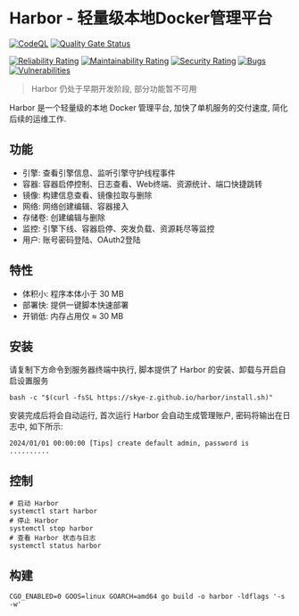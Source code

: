 # Harbor - 轻量级本地Docker管理平台

[![CodeQL](https://github.com/skye-z/harbor/workflows/CodeQL/badge.svg)](https://github.com/skye-z/harbor/security/code-scanning)
[![Quality Gate Status](https://sonarcloud.io/api/project_badges/measure?project=skye-z_harbor&metric=alert_status)](https://sonarcloud.io/summary/new_code?id=skye-z_harbor)

[![Reliability Rating](https://sonarcloud.io/api/project_badges/measure?project=skye-z_harbor&metric=reliability_rating)](https://sonarcloud.io/summary/new_code?id=skye-z_harbor)
[![Maintainability Rating](https://sonarcloud.io/api/project_badges/measure?project=skye-z_harbor&metric=sqale_rating)](https://sonarcloud.io/summary/new_code?id=skye-z_harbor)
[![Security Rating](https://sonarcloud.io/api/project_badges/measure?project=skye-z_harbor&metric=security_rating)](https://sonarcloud.io/summary/new_code?id=skye-z_harbor)
[![Bugs](https://sonarcloud.io/api/project_badges/measure?project=skye-z_harbor&metric=bugs)](https://sonarcloud.io/summary/new_code?id=skye-z_harbor)
[![Vulnerabilities](https://sonarcloud.io/api/project_badges/measure?project=skye-z_harbor&metric=vulnerabilities)](https://sonarcloud.io/summary/new_code?id=skye-z_harbor)

> Harbor 仍处于早期开发阶段, 部分功能暂不可用

Harbor 是一个轻量级的本地 Docker 管理平台, 加快了单机服务的交付速度, 简化后续的运维工作.

## 功能

* 引擎: 查看引擎信息、监听引擎守护线程事件
* 容器: 容器启停控制、日志查看、Web终端、资源统计、端口快捷跳转
* 镜像: 构建信息查看、镜像拉取与删除
* 网络: 网络创建编辑、容器接入
* 存储卷: 创建编辑与删除
* 监控: 引擎下线、容器启停、突发负载、资源耗尽等监控
* 用户: 账号密码登陆、OAuth2登陆

## 特性

* 体积小: 程序本体小于 30 MB
* 部署快: 提供一键脚本快速部署
* 开销低: 内存占用仅 ≈ 30 MB

## 安装

请复制下方命令到服务器终端中执行, 脚本提供了 Harbor 的安装、卸载与开启自启设置服务

```shell
bash -c "$(curl -fsSL https://skye-z.github.io/harbor/install.sh)"
```

安装完成后将会自动运行, 首次运行 Harbor 会自动生成管理账户, 密码将输出在日志中, 如下所示:

```log
2024/01/01 00:00:00 [Tips] create default admin, password is ..........
```

## 控制

```shell
# 启动 Harbor
systemctl start harbor
# 停止 Harbor
systemctl stop harbor
# 查看 Harbor 状态与日志
systemctl status harbor
```

## 构建

```shell
CGO_ENABLED=0 GOOS=linux GOARCH=amd64 go build -o harbor -ldflags '-s -w'
```
